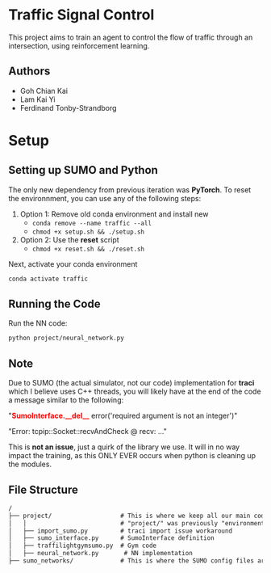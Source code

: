 # Traffic Signal Control

This project aims to train an agent to control the flow of traffic through an intersection, using reinforcement learning.

## Authors

- Goh Chian Kai
- Lam Kai Yi
- Ferdinand Tonby-Strandborg

# Setup
## Setting up SUMO and Python

The only new dependency from previous iteration was **PyTorch**. To reset the environnment, you can use any of the following steps:
1) Option 1: Remove old conda environment and install new
    - `conda remove --name traffic --all`
    - `chmod +x setup.sh && ./setup.sh`
2) Option 2: Use the **reset** script
    - `chmod +x reset.sh && ./reset.sh`

Next, activate your conda environment

```sh
conda activate traffic
```

## Running the Code

Run the NN code:

```sh
python project/neural_network.py
```

## Note

Due to SUMO (the actual simulator, not our code) implementation for **traci** which I believe uses C++ threads, you will likely have at the end of the code a message similar to the following:

"<span style="color: red">**SumoInterface.\_\_del\_\_**</span> error('required argument is not an integer')"

"Error: tcpip::Socket::recvAndCheck @ recv: ..."

This is **not an issue**, just a quirk of the library we use. It will in no way impact the training, as this ONLY EVER occurs when python is cleaning up the modules.

## File Structure

```txt
/
├── project/                   # This is where we keep all our main code at the moment
│   │                          # "project/" was previously "environment/
│   ├── import_sumo.py         # traci import issue workaround
│   ├── sumo_interface.py      # SumoInterface definition
│   ├── traffilightgymsumo.py  # Gym code
│   ├── neural_network.py       # NN implementation 
├── sumo_networks/             # This is where the SUMO config files are
```
